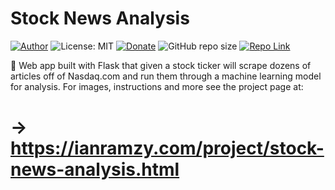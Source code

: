 # Stock News Analysis
[![Author](https://img.shields.io/badge/Author-ianramzy-brightgreen.svg)](https://ianramzy.com)
![License: MIT](https://img.shields.io/badge/License-MIT-yellow.svg) 
[![Donate](https://img.shields.io/badge/Donate-PayPal-brightgreen.svg)](https://paypal.me/ianramzy)
![GitHub repo size](https://img.shields.io/github/repo-size/ianramzy/stock-news-analysis.svg)
[![Repo Link](https://img.shields.io/badge/Repo-Link-black.svg)](https://github.com/ianramzy/stock-news-analysis)

📰 Web app built with Flask that given a stock ticker will scrape dozens of articles off of Nasdaq.com and run them through a machine learning model for analysis.
For images, instructions and more see the project page at:
# → https://ianramzy.com/project/stock-news-analysis.html
